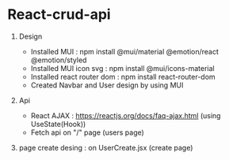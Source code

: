 # React-crud-api
1. Design
    - Installed MUI : npm install @mui/material @emotion/react @emotion/styled
    - Installed MUI icon svg : npm install @mui/icons-material
    - Installed react router dom : npm install react-router-dom 
    - Created Navbar and User design by using MUI

2. Api
    - React AJAX : https://reactjs.org/docs/faq-ajax.html (using UseState(Hook))
    - Fetch api on "/" page (users page)

2. page create desing : on UserCreate.jsx (create page)